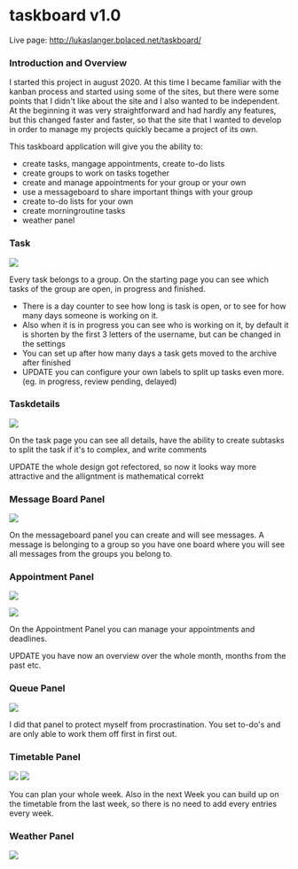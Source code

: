 # taskboard v1.0

Live page: http://lukaslanger.bplaced.net/taskboard/

### Introduction and Overview
I started this project in august 2020. At this time I became familiar with the kanban process and started using some of the sites, but there were some points that I didn't like about the site and I also wanted to be independent. At the beginning it was very straightforward and had hardly any features, but this changed faster and faster, so that the site that I wanted to develop in order to manage my projects quickly became a project of its own.

This taskboard application will give you the ability to:
- create tasks, mangage appointments, create to-do lists 
- create groups to work on tasks together
- create and manage appointments for your group or your own
- use a messageboard to share important things with your group
- create to-do lists for your own
- create morningroutine tasks
- weather panel

### Task
![](https://i.gyazo.com/89728ba8357cb9684f5e76a6804c2765.png)

Every task belongs to a group. On the starting page you can see which tasks of the group are open, in progress and finished.
- There is a day counter to see how long is task is open, or to see for how many days someone is working on it.
- Also when it is in progress you can see who is working on it, by default it is shorten by the first 3 letters of the username, but can be changed in the settings
- You can set up after how many days a task gets moved to the archive after finished
- UPDATE you can configure your own labels to split up tasks even more. (eg. in progress, review pending, delayed)

### Taskdetails
![](https://i.gyazo.com/d0ee4a79ee712070e9f3c9142657006a.png)

On the task page you can see all details, have the ability to create subtasks to split the task if it's to complex, and write comments

UPDATE the whole design got refectored, so now it looks way more attractive and the alligntment is mathematical correkt

### Message Board Panel
![](https://i.gyazo.com/2fa7490c1e863459e7bcaf3b8bd90337.png)

On the messageboard panel you can create and will see messages. A message is belonging to a group so you have one board where you will see all messages from the groups you belong to.

### Appointment Panel
![](https://i.gyazo.com/d00d98ac38a7a54c9c79fb71c0595b48.png)

![](https://i.gyazo.com/b601c03a155b3d0842f87faaa0cb87d5.png)

On the Appointment Panel you can manage your appointments and deadlines.

UPDATE you have now an overview over the whole month, months from the past etc.

### Queue Panel
![](https://i.gyazo.com/8219fc49c4097561a6e5c8a8a4c3aa83.png)

I did that panel to protect myself from procrastination. You set to-do's and are only able to work them off first in first out.

### Timetable Panel
![](https://i.gyazo.com/e6f715c5a64cce3494a9a95c7d1ad523.png)
![](https://i.gyazo.com/c0b62994e231b06724eeb471b8169318.png)

You can plan your whole week. Also in the next Week you can build up on the timetable from the last week, so there is no need to add every entries every week.

### Weather Panel
![](https://i.gyazo.com/6599855d0e8044652a33564591085a4c.png)
